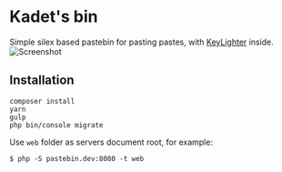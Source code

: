 Kadet's bin
===========

Simple silex based pastebin for pasting pastes, with [KeyLighter] inside.
![Screenshot](http://i.imgur.com/7QekSNW.png)

## Installation

```shell
composer install
yarn
gulp 
php bin/console migrate
```

Use `web` folder as servers document root, for example:

```shell
$ php -S pastebin.dev:8080 -t web
```

[KeyLighter]: http://github.com/kadet1090/keylighter
